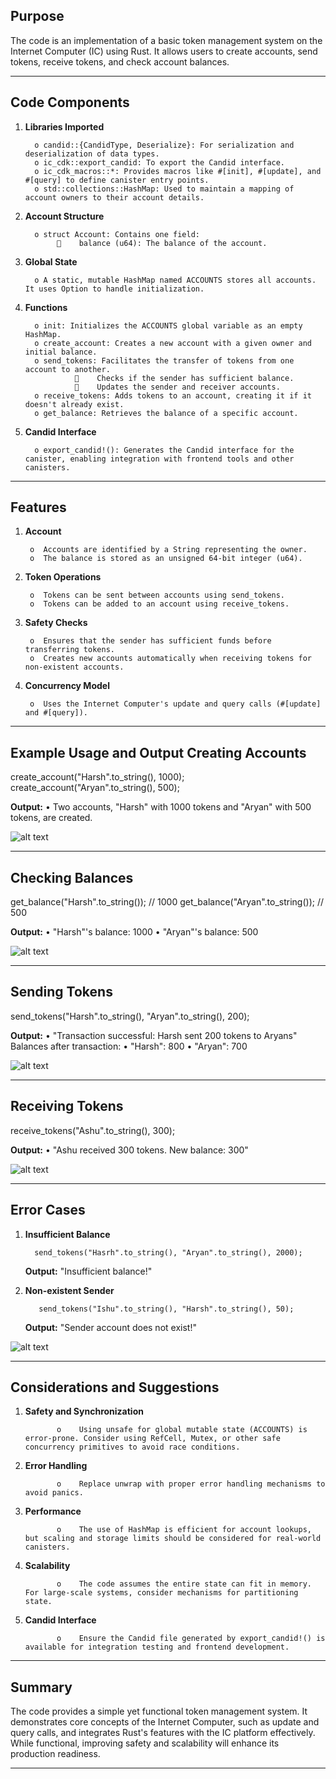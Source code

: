 Purpose
-------

The code is an implementation of a basic token management system on the Internet Computer (IC) using Rust. It allows users to create accounts, send tokens, receive tokens, and check account balances.

--------------------------------------------------------------------------------------------------------------------------------------------------------------------------------------------------------------------

Code Components
---------------

1.	**Libraries Imported**
	
          o	candid::{CandidType, Deserialize}: For serialization and deserialization of data types.
          o	ic_cdk::export_candid: To export the Candid interface.
          o	ic_cdk_macros::*: Provides macros like #[init], #[update], and #[query] to define canister entry points.
          o	std::collections::HashMap: Used to maintain a mapping of account owners to their account details.
  	
2.	**Account Structure**

          o	struct Account: Contains one field:
               	balance (u64): The balance of the account.
  	
3.	**Global State**
  
          o	A static, mutable HashMap named ACCOUNTS stores all accounts. It uses Option to handle initialization.
  	
4.	**Functions**
	
          o	init: Initializes the ACCOUNTS global variable as an empty HashMap.
          o	create_account: Creates a new account with a given owner and initial balance.
          o	send_tokens: Facilitates the transfer of tokens from one account to another.
                   	Checks if the sender has sufficient balance.
                   	Updates the sender and receiver accounts.
          o	receive_tokens: Adds tokens to an account, creating it if it doesn't already exist.
          o	get_balance: Retrieves the balance of a specific account.
   	
5.	**Candid Interface**
	
          o	export_candid!(): Generates the Candid interface for the canister, enabling integration with frontend tools and other canisters.

--------------------------------------------------------------------------------------------------------------------------------------------------------------------------------------------------------------------



Features
--------

1.	**Account**
 
         o	Accounts are identified by a String representing the owner.
         o	The balance is stored as an unsigned 64-bit integer (u64).
  	
2.	**Token Operations**
	
         o	Tokens can be sent between accounts using send_tokens.
         o	Tokens can be added to an account using receive_tokens.
  	
3.	**Safety Checks**
	
         o	Ensures that the sender has sufficient funds before transferring tokens.
         o	Creates new accounts automatically when receiving tokens for non-existent accounts.
  	
4.	**Concurrency Model**
	
         o	Uses the Internet Computer's update and query calls (#[update] and #[query]).

--------------------------------------------------------------------------------------------------------------------------------------------------------------------------------------------------------------------


Example Usage and Output Creating Accounts
------------------------------------------

create_account("Harsh".to_string(), 1000);
create_account("Aryan".to_string(), 500);

**Output:**
•	Two accounts, "Harsh" with 1000 tokens and "Aryan" with 500 tokens, are created.

![alt text](https://github.com/Ramendra79/Token-Wallet/blob/main/createAccount.png)

--------------------------------------------------------------------------------------------------------------------------------------------------------------------------------------------------------------------


Checking Balances
----------------


get_balance("Harsh".to_string()); // 1000
get_balance("Aryan".to_string()); // 500

**Output:**
•	"Harsh"'s balance: 1000
•	"Aryan"'s balance: 500

![alt text](https://github.com/Ramendra79/Token-Wallet/blob/main/getBalance.png)

--------------------------------------------------------------------------------------------------------------------------------------------------------------------------------------------------------------------


Sending Tokens
--------------


send_tokens("Harsh".to_string(), "Aryan".to_string(), 200);

**Output:**
•	"Transaction successful: Harsh sent 200 tokens to Aryans" Balances after transaction:
•	"Harsh": 800
•	"Aryan": 700

![alt text](https://github.com/Ramendra79/Token-Wallet/blob/main/sendToken.png)

--------------------------------------------------------------------------------------------------------------------------------------------------------------------------------------------------------------------


Receiving Tokens
------------------

receive_tokens("Ashu".to_string(), 300);

**Output:**
•	"Ashu received 300 tokens. New balance: 300"

![alt text](https://github.com/Ramendra79/Token-Wallet/blob/main/receiveToken.png)

--------------------------------------------------------------------------------------------------------------------------------------------------------------------------------------------------------------------



Error Cases
---------------

1.	**Insufficient Balance**

          send_tokens("Hasrh".to_string(), "Aryan".to_string(), 2000);
  	
       **Output:**
          "Insufficient balance!"
  	
3.	**Non-existent Sender**

           send_tokens("Ishu".to_string(), "Harsh".to_string(), 50);
  	
       **Output:**
          "Sender account does not exist!"

![alt text](https://github.com/Ramendra79/Token-Wallet/blob/main/outputLog.png)

--------------------------------------------------------------------------------------------------------------------------------------------------------------------------------------------------------------------



Considerations and Suggestions
---------------------------------

1.	**Safety and Synchronization**
 
               o	Using unsafe for global mutable state (ACCOUNTS) is error-prone. Consider using RefCell, Mutex, or other safe concurrency primitives to avoid race conditions.
2.	**Error Handling**
	
               o	Replace unwrap with proper error handling mechanisms to avoid panics.
3.	**Performance**
	
               o	The use of HashMap is efficient for account lookups, but scaling and storage limits should be considered for real-world canisters.
  	
4.	**Scalability**
	
               o	The code assumes the entire state can fit in memory. For large-scale systems, consider mechanisms for partitioning state.

5.	**Candid Interface**
	
               o	Ensure the Candid file generated by export_candid!() is available for integration testing and frontend development.

--------------------------------------------------------------------------------------------------------------------------------------------------------------------------------------------------------------------


Summary
-------

The code provides a simple yet functional token management system. It demonstrates core concepts of the Internet Computer, such as update and query calls, and integrates Rust's features with the IC platform effectively. While functional, improving safety and scalability will enhance its production
readiness.

--------------------------------------------------------------------------------------------------------------------------------------------------------------------------------------------------------------------

